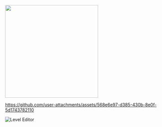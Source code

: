 <img src="https://github.com/user-attachments/assets/16f8c79f-2677-478f-adcc-7a2a62d7f3ef" width="300" height="300" />


https://github.com/user-attachments/assets/568e6e97-d385-430b-8e0f-5d1743782110

![Level Editor](https://github.com/user-attachments/assets/2eaf8b53-352a-40dd-83f4-c78b8bc986f9)
